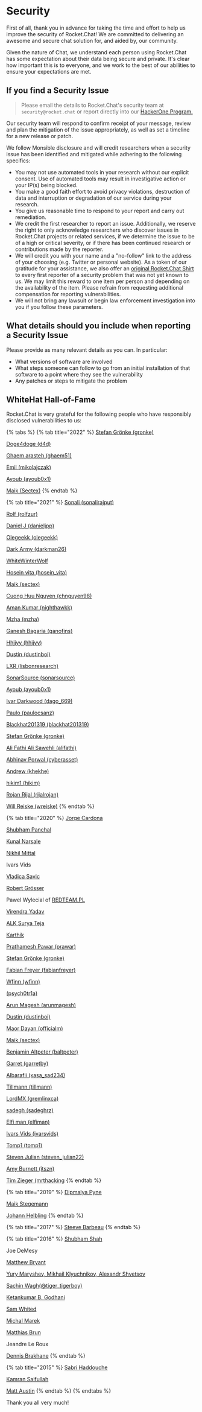 # Security

First of all, thank you in advance for taking the time and effort to help us improve the security of Rocket.Chat! We are committed to delivering an awesome and secure chat solution for, and aided by, our community.

Given the nature of Chat, we understand each person using Rocket.Chat has some expectation about their data being secure and private. It's clear how important this is to everyone, and we work to the best of our abilities to ensure your expectations are met.

## If you find a Security Issue

> Please email the details to Rocket.Chat's security team at `security@rocket.chat` or report directly into our [HackerOne Program.](https://hackerone.com/rocket\_chat)

Our security team will respond to confirm receipt of your message, review and plan the mitigation of the issue appropriately, as well as set a timeline for a new release or patch.

We follow Monsible disclosure and will credit researchers when a security issue has been identified and mitigated while adhering to the following specifics:

* You may not use automated tools in your research without our explicit consent. Use of automated tools may result in investigative action or your IP(s) being blocked.
* You make a good faith effort to avoid privacy violations, destruction of data and interruption or degradation of our service during your research.
* You give us reasonable time to respond to your report and carry out remediation.
* We credit the first researcher to report an issue. Additionally, we reserve the right to only acknowledge researchers who discover issues in Rocket.Chat projects or related services, if we determine the issue to be of a high or critical severity, or if there has been continued research or contributions made by the reporter.
* We will credit you with your name and a "no-follow" link to the address of your choosing (e.g. Twitter or personal website). As a token of our gratitude for your assistance, we also offer an [original Rocket.Chat Shirt](https://shop.spreadshirt.com/rocketchat) to every first reporter of a security problem that was not yet known to us. We may limit this reward to one item per person and depending on the availability of the item. Please refrain from requesting additional compensation for reporting vulnerabilities.
* We will not bring any lawsuit or begin law enforcement investigation into you if you follow these parameters.

## What details should you include when reporting a Security Issue

Please provide as many relevant details as you can. In particular:

* What versions of software are involved
* What steps someone can follow to go from an initial installation of that software to a point where they see the vulnerability
* Any patches or steps to mitigate the problem

## WhiteHat Hall-of-Fame

Rocket.Chat is very grateful for the following people who have responsibly disclosed vulnerabilities to us:

{% tabs %}
{% tab title="2022" %}
[Stefan Grönke (gronke)](https://hackerone.com/gronke?type=user)

[Doge4doge (d4d)](https://hackerone.com/d4d?type=user)

[Ghaem arasteh (ghaem51)](https://hackerone.com/ghaem51?type=user)

[Emil (mikolajczak)](https://hackerone.com/mikolajczak?type=user)

[Ayoub (ayoub0x1)](https://hackerone.com/ayoub0x1?type=user)

[Maik (Sectex)](https://hackerone.com/sectex?type=user)
{% endtab %}

{% tab title="2021" %}
[Sonali (sonalirajput)](https://hackerone.com/sonalirajput?type=user)

[Rolf (rolfzur)](https://hackerone.com/rolfzur?type=user)

[Daniel J (danieljpp)](https://hackerone.com/danieljpp?type=user)

[Olegeekk (olegeekk)](https://hackerone.com/olegeekk?type=user)

[Dark Army (darkman26)](https://hackerone.com/darkman26?type=user)

[WhiteWinterWolf](https://hackerone.com/whitewinterwolf?type=user)

[Hosein vita (hosein\_vita)](https://hackerone.com/hosein\_vita?type=user)

[Maik (sectex)](https://hackerone.com/sectex?type=user)

[Cuong Huu Nguyen (chnguyen98)](https://hackerone.com/chnguyen98?type=user)

[Aman Kumar (nighthawkk)](https://hackerone.com/nighthawkk?type=user)

[Mzha (mzha)](https://hackerone.com/mzha?type=user)

[Ganesh Bagaria (ganofins)](https://hackerone.com/ganofins?type=user)

[Hhjjyy (hhjjyy)](https://hackerone.com/hhjjyy?type=user)

[Dustin (dustinboi)](https://hackerone.com/dustinboi?type=user)

[LXR (lisbonresearch)](https://hackerone.com/lisbonresearch?type=user)

[SonarSource (sonarsource)](https://hackerone.com/sonarsource?type=user)

[Ayoub (ayoub0x1)](https://hackerone.com/ayoub0x1?type=user)

[Ivar Darkwood (dago\_669)](https://hackerone.com/dago\_669?type=user)

[Paulo (paulocsanz)](https://hackerone.com/paulocsanz?type=user)

[Blackhat201319 (blackhat201319)](https://hackerone.com/blackhat201319?type=user)

[Stefan Grönke (gronke)](https://hackerone.com/gronke?type=user)

[Ali Fathi Ali Sawehli (alifathi)](https://hackerone.com/alifathi?type=user)

[Abhinav Porwal (cyberasset)](https://hackerone.com/cyberasset?type=user)

[Andrew (khekhe)](https://hackerone.com/khekhe?type=user)

[hikim1 (hikim)](https://hackerone.com/hikim?type=user)

[Rojan Rijal (rijalrojan)](https://hackerone.com/rijalrojan?type=user)

[Will Reiske (wreiske)](https://hackerone.com/wreiske?type=user)
{% endtab %}

{% tab title="2020" %}
[Jorge Cardona](https://hackerone.com/jcardona?type=user)

[Shubham Panchal](https://www.linkedin.com/in/shubham-panchal-636744161/)

[Kunal Narsale](http://linkedin.com/in/kunal-n-3b9587135)

[Nikhil Mittal](https://twitter.com/c0d3g33k)

Ivars Vids

[Vladica Savic](https://twitter.com/vsavic)

[Robert Grösser](https://github.com/qchn)

Pawel Wylecial of [REDTEAM.PL](https://redteam.pl)

[Virendra Yadav](https://www.linkedin.com/in/virendra-yadav-9232b115a/)

[ALK Surya Teja](https://www.linkedin.com/in/alk-surya-teja-59b677146/)

[Karthik](https://twitter.com/86Karthik86?s=03)

[Prathamesh Pawar (prawar)](https://hackerone.com/prawar?type=user)

[Stefan Grönke (gronke)](https://hackerone.com/gronke?type=user)

[Fabian Freyer (fabianfreyer)](https://hackerone.com/fabianfreyer?type=user)

[Wfinn (wfinn)](https://hackerone.com/wfinn?type=user)

[(psych0tr1a)](https://hackerone.com/psych0tr1a?type=user)

[Arun Magesh (arunmagesh)](https://hackerone.com/arunmagesh?type=user)

[Dustin (dustinboi)](https://hackerone.com/dustinboi?type=user)

[Maor Dayan (officialm)](https://hackerone.com/officialm?type=user)

[Maik (sectex)](https://hackerone.com/sectex?type=user)

[Benjamin Altpeter (baltpeter)](https://hackerone.com/baltpeter?type=user)

[Garret (garretby)](https://hackerone.com/garretby?type=user)

[Albarafii (xasa\_sad234)](https://hackerone.com/xasa\_sad234?type=user)

[Tillmann (tillmann)](https://hackerone.com/tillmann?type=user)

[LordMX (gremlinxca)](https://hackerone.com/gremlinxca?type=user)

[sadegh (sadeghrz)](https://hackerone.com/sadeghrz?type=user)

[Elfi man (elfiman)](https://hackerone.com/elfiman?type=user)

[Ivars Vids (ivarsvids)](https://hackerone.com/ivarsvids?type=user)

[Tomp1 (tomp1)](https://hackerone.com/tomp1?type=user)

[Steven Julian (steven\_julian22)](https://hackerone.com/steven\_julian22?type=user)

[Amy Burnett (itszn)](https://hackerone.com/itszn?type=user)

[Tim Zieger (mrthacking](https://hackerone.com/mrthacking?type=user)
{% endtab %}

{% tab title="2019" %}
[Dipmalya Pyne](https://www.linkedin.com/in/dipmalya-pyne/)

[Maik Stegemann](https://twitter.com/sectex\_)

[Johann Helbling](https://mobile.twitter.com/jhelblinghh)
{% endtab %}

{% tab title="2017" %}
[Steeve Barbeau](https://twitter.com/steevebarbeau)
{% endtab %}

{% tab title="2016" %}
[Shubham Shah](https://shubs.io)

Joe DeMesy

[Matthew Bryant](https://thehackerblog.com)

[Yury Maryshev, Mikhail Klyuchnikov, Alexandr Shvetsov](https://www.ptsecurity.com)

[Sachin Wagh(@tiger\_tigerboy)](https://secur1tyadvisory.wordpress.com)

[Ketankumar B. Godhani](https://twitter.com/KBGodhani)

[Sam Whited](https://github.com/SamWhited)

[Michal Marek](https://github.com/ecneladis)

[Matthias Brun](https://redguard.ch)

Jeandre Le Roux

[Dennis Brakhane](https://inoio.de)
{% endtab %}

{% tab title="2015" %}
[Sabri Haddouche](https://github.com/pwnsdx)

[Kamran Saifullah](https://pk.linkedin.com/in/kamransaifullah786)

[Matt Austin](http://m-austin.com)
{% endtab %}
{% endtabs %}





Thank you all very much!
